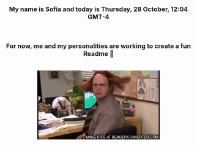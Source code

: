 


<div align="center">
<h3 >My name is Sofia and today is Thursday, 28 October, 12:04 GMT-4</h3><br>
<h3 >For now, me and my personalities are working to create a fun Readme 👋
</h3><br>
<img src='img/dwight.gif' alt='working...'/>
</div>
